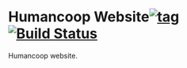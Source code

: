 # Humancoop Website[![tag](https://img.shields.io/github/tag/humancoop/web.svg)](https://github.com/humancoop/web/releases) [![Build Status](https://travis-ci.com/humancoop/web.svg?branch=master)](https://travis-ci.com/humancoop/web)

Humancoop website.
